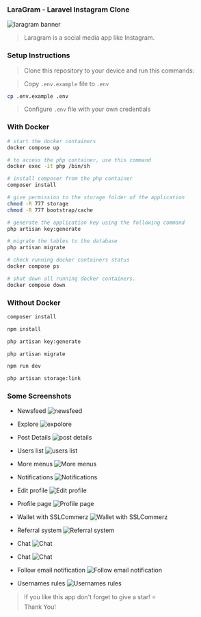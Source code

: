 ### LaraGram - Laravel Instagram Clone

![laragram banner](public/images/laragram.jpg)

> Laragram is a social media app like Instagram.

### Setup Instructions

> Clone this repository to your device and run this commands:

> Copy `.env.example` file to `.env`

```sh
cp .env.example .env
```

> Configure `.env` file with your own credentials

### With Docker
```sh
# start the docker containers
docker compose up

# to access the php container, use this command
docker exec -it php /bin/sh

# install composer from the php container
composer install

# give permission to the storage folder of the application
chmod -R 777 storage
chmod -R 777 bootstrap/cache

# generate the application key using the following command
php artisan key:generate

# migrate the tables to the database
php artisan migrate

# check running docker containers status
docker compose ps

# shut down all running docker containers.
docker compose down
```

### Without Docker
```sh
composer install

npm install

php artisan key:generate

php artisan migrate

npm run dev

php artisan storage:link
```

### Some Screenshots

- Newsfeed
![newsfeed](public/images/screenshots/01-newsfeed.png)

- Explore
![expolore](public/images/screenshots/02-explore.png)

- Post Details
![post details](public/images/screenshots/03.1-post-details.png)

- Users list
![users list](public/images/screenshots/03.2-users-list.png)

- More menus
![More menus](public/images/screenshots/03.3-more-menus.png)

- Notifications
![Notifications](public/images/screenshots/04-notifications.png)

- Edit profile
![Edit profile](public/images/screenshots/05-edit-profile.png)

- Profile page
![Profile page](public/images/screenshots/06-profile-page.png)

- Wallet with SSLCommerz
![Wallet with SSLCommerz](public/images/screenshots/07-wallet-with-sslcommerz.png)

- Referral system
![Referral system](public/images/screenshots/08-referral-system.png)

- Chat
![Chat](public/images/screenshots/09-chat-1.png)

- Chat
![Chat](public/images/screenshots/10-chat-2.png)

- Follow email notification
![Follow email notification](public/images/screenshots/11-follow-email-notification.png)

- Usernames rules
![Usernames rules](public/images/screenshots/12-username-rules.png)

> If you like this app don't forget to give a star! ⭐ \
> Thank You!
